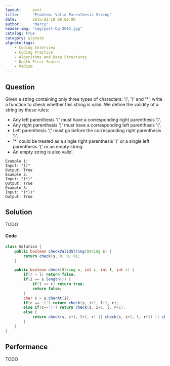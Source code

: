 ```yaml
---
layout:     post
title:      "Problem: Valid Parenthesis String"
date:       2015-02-18 00:00:00
author:     "Marcy"
header-img: "img/post-bg-2015.jpg"
catalog: true
category: algnote
algnote-tags:
    - Coding Interview
    - Coding Practice
    - Algorithms and Data Structures
    - Depth First Search
    - Medium
---
```


## Question

Given a string containing only three types of characters: '(', ')' and '*', write a function to check whether this string is valid. We define the validity of a string by these rules:

- Any left parenthesis '(' must have a corresponding right parenthesis ')'.
- Any right parenthesis ')' must have a corresponding left parenthesis '('.
- Left parenthesis '(' must go before the corresponding right parenthesis ')'.
- '*' could be treated as a single right parenthesis ')' or a single left parenthesis '(' or an empty string.
- An empty string is also valid.

```
Example 1:
Input: "()"
Output: True
Example 2:
Input: "(*)"
Output: True
Example 3:
Input: "(*))"
Output: True
```


## Solution
TODO

#### Code
```java
class Solution {
    public boolean checkValidString(String s) {
        return check(s, 0, 0, 0);
    }

    public boolean check(String s, int i, int l, int r) {
        if(r > l) return false;
        if(i == s.length()) {
            if(l == r) return true;
            return false;
        }
        char c = s.charAt(i);
        if(c == '(') return check(s, i+1, l+1, r);
        else if(c==')') return check(s, i+1, l, r+1);
        else {
            return check(s, i+1, l+1, r) || check(s, i+1, l, r+1) || check(s, i+1, l, r);
        }
    }
}
```

## Performance
TODO
